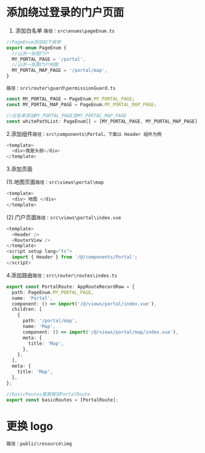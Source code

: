 # 添加绕过登录的门户页面

1. 添加白名单 `路径：src\enums\pageEnum.ts`

```typescript
//PageEnum添加如下枚举
export enum PageEnum {
  //山洪一张图门户
  MY_PORTAL_PAGE = '/portal',
  //山洪一张图门户地图
  MY_PORTAL_MAP_PAGE = '/portal/map',
}
```

`路径：src\router\guard\permissionGuard.ts`

```typescript
const MY_PORTAL_PAGE = PageEnum.MY_PORTAL_PAGE;
const MY_PORTAL_MAP_PAGE = PageEnum.MY_PORTAL_MAP_PAGE;

//白名单添加MY_PORTAL_PAGE及MY_PORTAL_MAP_PAGE
const whitePathList: PageEnum[] = [MY_PORTAL_PAGE, MY_PORTAL_MAP_PAGE];
```

2.添加组件`路径：src\components\Portal。下面以 Header 组件为例`

```typescript
<template>
  <div>我是头部</div>
</template>
```

3.添加页面

(1).地图页面`路径：src\views\portal\map`

```typescript
<template>
  <div> 地图 </div>
</template>
```

(2).门户页面`路径：src\views\portal\index.vue`

```typescript
<template>
  <Header />
  <RouterView />
</template>
<script setup lang="ts">
  import { Header } from '/@/components/Portal';
</script>
```

4.添加路由`路径：src\router\routes\index.ts`

```typescript
export const PortalRoute: AppRouteRecordRaw = {
  path: PageEnum.MY_PORTAL_PAGE,
  name: 'Portal',
  component: () => import('/@/views/portal/index.vue'),
  children: [
    {
      path: '/portal/map',
      name: 'Map',
      component: () => import('/@/views/portal/map/index.vue'),
      meta: {
        title: 'Map',
      },
    },
  ],
  meta: {
    title: 'Map',
  },
};

//basicRoutes里面增加PortalRoute
export const basicRoutes = [PortalRoute];
```

# 更换 logo

`路径：public\resource\img`
